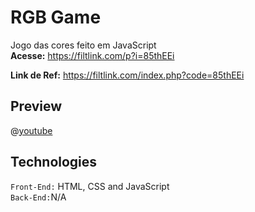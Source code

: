 # RGB Game
Jogo das cores feito em JavaScript <br/>
**Acesse:** https://filtlink.com/p?i=85thEEi

**Link de Ref:** https://filtlink.com/index.php?code=85thEEi

## Preview
@[youtube](https://youtu.be/SyV1zKAJ0rI)

## Technologies
<code>Front-End:</code> HTML, CSS and JavaScript <br/>
<code>Back-End:</code>N/A
